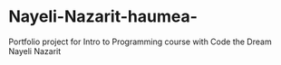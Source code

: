 # Nayeli-Nazarit-haumea-
Portfolio project for Intro to Programming course with Code the Dream
Nayeli Nazarit 
